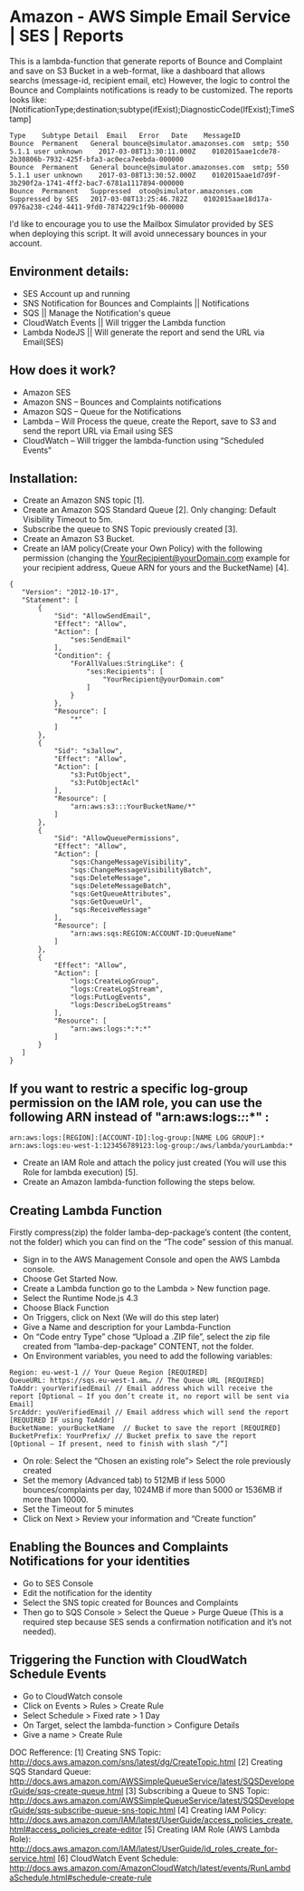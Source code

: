 # Amazon - AWS Simple Email Service | SES | Reports
This is a lambda-function that generate reports of Bounce and Complaint and save on S3 Bucket in a web-format, like a dashboard that allows searchs (message-id, recipient email, etc)
However, the logic to control the Bounce and Complaints notifications is ready to be customized.
The reports looks like:[NotificationType;destination;subtype(ifExist);DiagnosticCode(IfExist);TimeStamp]
 ```
Type	Subtype	Detail	Email	Error	Date	MessageID
Bounce	Permanent	General	bounce@simulator.amazonses.com	smtp; 550 5.1.1 user unknown	2017-03-08T13:30:11.000Z	0102015aae1cde78-2b30806b-7932-425f-bfa3-ac0eca7eebda-000000
Bounce	Permanent	General	bounce@simulator.amazonses.com	smtp; 550 5.1.1 user unknown	2017-03-08T13:30:52.000Z	0102015aae1d7d9f-3b290f2a-1741-4ff2-bac7-6781a1117894-000000
Bounce	Permanent	Suppressed	otoo@simulator.amazonses.com	Suppressed by SES	2017-03-08T13:25:46.782Z	0102015aae18d17a-0976a238-c24d-4411-9fd0-7874229c1f9b-000000
```

I'd like to encourage you to use the Mailbox Simulator provided by SES when deploying this script. It will avoid unnecessary bounces in your account.

## Environment details:
* SES Account up and running 
* SNS Notification for Bounces and Complaints || Notifications
* SQS || Manage the Notification's queue
* CloudWatch Events || Will trigger the Lambda function
* Lambda NodeJS || Will generate the report and send the URL via Email(SES)

## How does it work?
*	Amazon SES
*	Amazon SNS – Bounces and Complaints notifications
*	Amazon SQS – Queue for the Notifications
*	Lambda – Will Process the queue, create the Report, save to S3 and send the report URL via Email using SES
*	CloudWatch – Will trigger the lambda-function using “Scheduled Events"


## Installation:
*	Create an Amazon SNS topic [1].
*	Create an Amazon SQS Standard Queue [2]. Only changing: Default Visibility Timeout to 5m. 
*	Subscribe the queue to SNS Topic previously created [3].
*	Create an Amazon S3 Bucket.
*	Create an IAM policy(Create your Own Policy) with the following permission (changing the YourRecipient@yourDomain.com example for your recipient address, Queue ARN for yours and the BucketName) [4].

 ```
{
    "Version": "2012-10-17",
    "Statement": [
        {
            "Sid": "AllowSendEmail",
            "Effect": "Allow",
            "Action": [
                "ses:SendEmail"
            ],
            "Condition": {
                "ForAllValues:StringLike": {
                    "ses:Recipients": [
                        "YourRecipient@yourDomain.com"
                    ]
                }
            },
            "Resource": [
                "*"
            ]
        },
        {
            "Sid": "s3allow",
            "Effect": "Allow",
            "Action": [
                "s3:PutObject",
                "s3:PutObjectAcl"
            ],
            "Resource": [
                "arn:aws:s3:::YourBucketName/*"
            ]
        },
        {
            "Sid": "AllowQueuePermissions",
            "Effect": "Allow",
            "Action": [
                "sqs:ChangeMessageVisibility",
                "sqs:ChangeMessageVisibilityBatch",
                "sqs:DeleteMessage",
                "sqs:DeleteMessageBatch",
                "sqs:GetQueueAttributes",
                "sqs:GetQueueUrl",
                "sqs:ReceiveMessage"
            ],
            "Resource": [
                "arn:aws:sqs:REGION:ACCOUNT-ID:QueueName"
            ]
        },
        {
            "Effect": "Allow",
            "Action": [
                "logs:CreateLogGroup",
                "logs:CreateLogStream",
                "logs:PutLogEvents",
                "logs:DescribeLogStreams"
            ],
            "Resource": [
                "arn:aws:logs:*:*:*"
            ]
        }
    ]
} 
 ```
## If you want to restric a specific log-group permission on the IAM role, you can use the following ARN instead of "arn:aws:logs:*:*:*" :
```
arn:aws:logs:[REGION]:[ACCOUNT-ID]:log-group:[NAME LOG GROUP]:* 
arn:aws:logs:eu-west-1:123456789123:log-group:/aws/lambda/yourLambda:* 

```
*	Create an IAM Role and attach the policy just created (You will use this Role for lambda execution) [5].
*	Create an Amazon lambda-function following the steps below.

## Creating Lambda Function
Firstly compress(zip) the folder lamba-dep-package’s content (the content, not the folder) which you can find on the “The code” session of this manual.
*  Sign in to the AWS Management Console and open the AWS Lambda console.
* Choose Get Started Now.
* Create a Lambda function go to the Lambda > New function page. 
* Select the Runtime Node.js 4.3
* Choose Black Function
* On Triggers, click on Next (We will do this step later)
* Give a Name and description for your Lambda-Function
* On “Code entry Type” chose “Upload a .ZIP file”, select the zip file created from “lamba-dep-package” CONTENT, not the folder.
* On Environment variables, you need to add the following variables:
```
Region: eu-west-1 // Your Queue Region [REQUIRED]
QueueURL: https://sqs.eu-west-1.am… // The Queue URL [REQUIRED]
ToAddr: yourVerifiedEmail // Email address which will receive the report [Optional – If you don’t create it, no report will be sent via Email]
SrcAddr: youVerifiedEmail // Email address which will send the report [REQUIRED IF using ToAddr]
BucketName: yourBucketName  // Bucket to save the report [REQUIRED]
BucketPrefix: YourPrefix/ // Bucket prefix to save the report [Optional – If present, need to finish with slash “/”]
```

* On role: Select the “Chosen an existing role”> Select the role previously created
* Set the memory  (Advanced tab) to 512MB if less 5000 bounces/complaints per day, 1024MB if more than 5000 or 1536MB if more than 10000.
* Set the Timeout for 5 minutes  
* Click on Next > Review your information and “Create function”

## Enabling the Bounces and Complaints Notifications for your identities 
*	Go to SES Console
*	Edit the notification for the identity
*	Select the SNS topic created for Bounces and Complaints
*	Then go to SQS Console > Select the Queue > Purge Queue (This is a required step because SES sends a confirmation notification and it’s not needed).

## Triggering the Function with CloudWatch Schedule Events
*	Go to CloudWatch console
*	Click on Events > Rules > Create Rule
*	Select Schedule > Fixed rate > 1 Day
*	On Target, select the lambda-function > Configure Details
*	Give a name > Create Rule

DOC Refference: 
[1] Creating SNS Topic: http://docs.aws.amazon.com/sns/latest/dg/CreateTopic.html
[2] Creating SQS Standard Queue: http://docs.aws.amazon.com/AWSSimpleQueueService/latest/SQSDeveloperGuide/sqs-create-queue.html
[3] Subscribing a Queue to SNS Topic: http://docs.aws.amazon.com/AWSSimpleQueueService/latest/SQSDeveloperGuide/sqs-subscribe-queue-sns-topic.html
[4] Creating IAM Policy: http://docs.aws.amazon.com/IAM/latest/UserGuide/access_policies_create.html#access_policies_create-editor
[5] Creating IAM Role (AWS Lambda Role): http://docs.aws.amazon.com/IAM/latest/UserGuide/id_roles_create_for-service.html 
[6] CloudWatch Event Schedule: http://docs.aws.amazon.com/AmazonCloudWatch/latest/events/RunLambdaSchedule.html#schedule-create-rule
